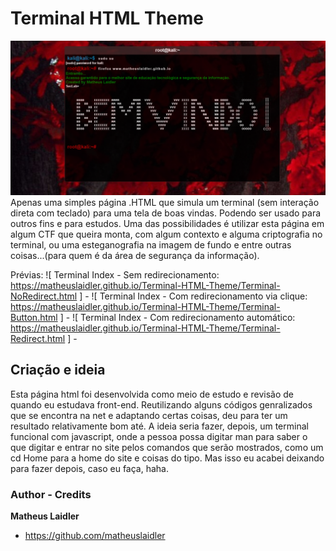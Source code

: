 # Terminal HTML Theme

![preview](screenshot.png)
 Apenas uma simples página .HTML que simula um terminal (sem interação direta com teclado) para uma tela de boas vindas. Podendo ser usado para outros fins e para estudos. 
Uma das possibilidades é utilizar esta página em algum CTF que queira monta, com algum contexto e alguma criptografia no terminal, ou uma esteganografia na imagem de fundo e entre outras coisas...(para quem é da área de segurança da informação).

Prévias:
![ Terminal Index - Sem redirecionamento: https://matheuslaidler.github.io/Terminal-HTML-Theme/Terminal-NoRedirect.html ] - 
![ Terminal Index - Com redirecionamento via clique: https://matheuslaidler.github.io/Terminal-HTML-Theme/Terminal-Button.html ] - 
![ Terminal Index - Com redirecionamento automático: https://matheuslaidler.github.io/Terminal-HTML-Theme/Terminal-Redirect.html ] - 

## Criação e ideia
 
 Esta página html foi desenvolvida como meio de estudo e revisão de quando eu estudava front-end. Reutilizando alguns códigos genralizados que se encontra na net e adaptando certas coisas, deu para ter um resultado relativamente bom até.
 A ideia seria fazer, depois, um terminal funcional com javascript, onde a pessoa possa digitar man para saber o que digitar e entrar no site pelos comandos que serão mostrados, como um cd Home para a home do site e coisas do tipo. Mas isso eu acabei deixando para fazer depois, caso eu faça, haha.


### Author - Credits

**Matheus Laidler**
- <https://github.com/matheuslaidler>

